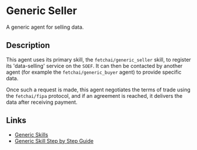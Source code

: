 # Generic Seller

A generic agent for selling data.

## Description

This agent uses its primary skill, the `fetchai/generic_seller` skill, to register its 'data-selling' service on the `SOEF`. It can then be contacted by another agent (for example the `fetchai/generic_buyer` agent) to provide specific data. 

Once such a request is made, this agent negotiates the terms of trade using the `fetchai/fipa` protocol, and if an agreement is reached, it delivers the data after receiving payment.

## Links

- <a href="https://docs.fetch.ai/aea/generic-skills/" target="_blank">Generic Skills</a>
- <a href="https://docs.fetch.ai/aea/generic-skills-step-by-step/" target="_blank">Generic Skill Step by Step Guide</a>
